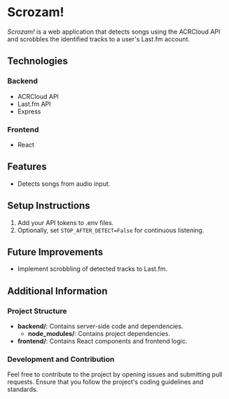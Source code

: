 # Scrozam!

*Scrozam!* is a web application that detects songs using the ACRCloud API and scrobbles the identified tracks to a user's Last.fm account.

## Technologies

### Backend
- ACRCloud API
- Last.fm API
- Express

### Frontend
- React

## Features
- Detects songs from audio input.

## Setup Instructions

1. Add your API tokens to .env files.
2. Optionally, set `STOP_AFTER_DETECT=False` for continuous listening.

## Future Improvements

- Implement scrobbling of detected tracks to Last.fm.

## Additional Information

### Project Structure
- **backend/**: Contains server-side code and dependencies.
    - **node_modules/**: Contains project dependencies.
- **frontend/**: Contains React components and frontend logic.

### Development and Contribution
Feel free to contribute to the project by opening issues and submitting pull requests. Ensure that you follow the project's coding guidelines and standards.
